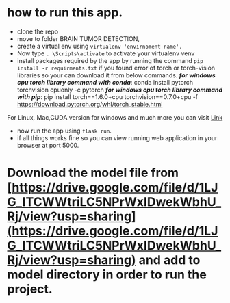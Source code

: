 # how to run this app.
- clone the repo
- move to folder BRAIN TUMOR DETECTION,
- create a virtual env using `virtualenv 'envirnoment name'.`
- Now type `. \Scripts\activate` to activate your virtualenv venv
- install packages required by the app by running the command `pip install -r requirments.txt` if you found error of torch or torch-vision libraries so your can download it from below commands.
<b><i>for windows cpu torch library command with conda</i></b>: conda install pytorch torchvision cpuonly -c pytorch 
<b><i>for windows cpu torch library command with pip</i></b>: pip install torch==1.6.0+cpu torchvision==0.7.0+cpu -f https://download.pytorch.org/whl/torch_stable.html

For Linux, Mac,CUDA version for windows and much more you can visit <a href = "https://pytorch.org/">Link</a>
- now run the app using `flask run`.
- if all things works fine so you can view running web application in your browser at port 5000.


# Download the model file from [https://drive.google.com/file/d/1LJG_ITCWWtriLC5NPrWxIDwekWbhU_Rj/view?usp=sharing](https://drive.google.com/file/d/1LJG_ITCWWtriLC5NPrWxIDwekWbhU_Rj/view?usp=sharing) and add to model directory in order to run the project.
